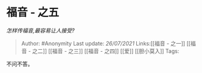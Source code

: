 # 福音 - 之五
*怎样传福音,最容易让人接受?*

> Author: #Anonymity
> Last update: *26/07/2021*
> Links:[[福音 - 之一]] [[福音 - 之二]] [[福音 - 之三]] [[福音 - 之四]] [[爱]] [[胆小莫入]]
> Tags:

不问不答。
